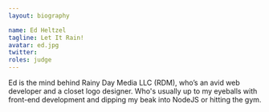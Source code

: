 ```yaml
---
layout: biography

name: Ed Heltzel
tagline: Let It Rain!
avatar: ed.jpg
twitter: 
roles: judge
---
```

Ed is the mind behind Rainy Day Media LLC (RDM), who’s an avid web developer and a closet logo designer.  Who's usually up to my eyeballs with front-end development and dipping my beak into NodeJS or hitting the gym.